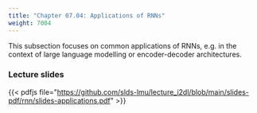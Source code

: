 ```yaml
---
title: "Chapter 07.04: Applications of RNNs"
weight: 7004
---
```

This subsection focuses on common applications of RNNs, e.g. in the context of large language modelling or encoder-decoder architectures.

<!--more-->
### Lecture slides

{{< pdfjs file="https://github.com/slds-lmu/lecture_i2dl/blob/main/slides-pdf/rnn/slides-applications.pdf" >}}

